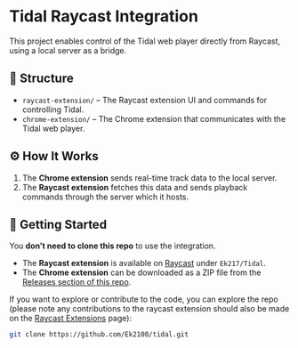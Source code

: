 # Tidal Raycast Integration

This project enables control of the Tidal web player directly from Raycast, using a local server as a bridge.

## 📁 Structure

- `raycast-extension/` – The Raycast extension UI and commands for controlling Tidal.
- `chrome-extension/` – The Chrome extension that communicates with the Tidal web player.

## ⚙️ How It Works

1. The **Chrome extension** sends real-time track data to the local server.
2. The **Raycast extension** fetches this data and sends playback commands through the server which it hosts.

## 🚀 Getting Started

You **don’t need to clone this repo** to use the integration.

- The **Raycast extension** is available on [Raycast](https://www.raycast.com/Ek217/tidal) under `Ek217/Tidal`.
- The **Chrome extension** can be downloaded as a ZIP file from the [Releases section of this repo](https://github.com/Ek2100/tidal/releases).

If you want to explore or contribute to the code, you can explore the repo (please note any contributions to the raycast extension should also be made on the [Raycast Extensions](https://github.com/raycast/extensions) page):

```bash
git clone https://github.com/Ek2100/tidal.git
